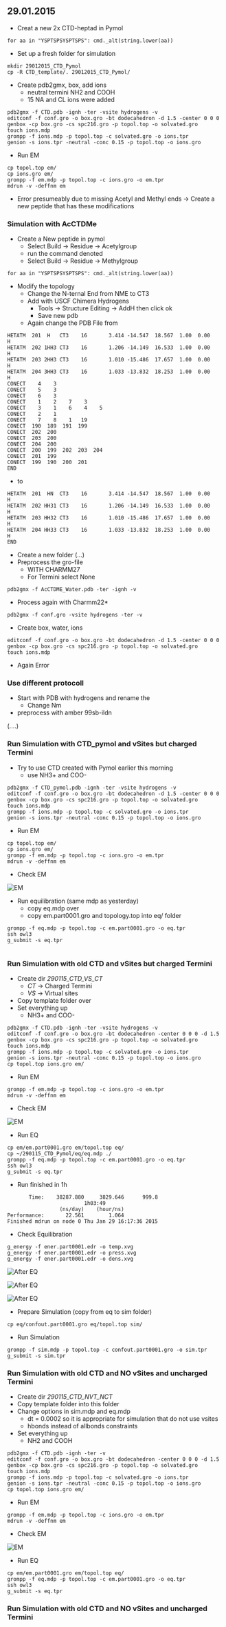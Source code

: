 ## 29.01.2015

* Creat a new 2x CTD-heptad in Pymol 


```
for aa in "YSPTSPSYSPTSPS": cmd._alt(string.lower(aa))

```

* Set up a fresh folder for simulation

```
mkdir 29012015_CTD_Pymol
cp -R CTD_template/. 29012015_CTD_Pymol/
```

* Create pdb2gmx, box, add ions 
    * neutral termini NH2 and COOH
    * 15 NA and CL ions were added

```
pdb2gmx -f CTD.pdb -ignh -ter -vsite hydrogens -v
editconf -f conf.gro -o box.gro -bt dodecahedron -d 1.5 -center 0 0 0
genbox -cp box.gro -cs spc216.gro -p topol.top -o solvated.gro
touch ions.mdp
grompp -f ions.mdp -p topol.top -c solvated.gro -o ions.tpr
genion -s ions.tpr -neutral -conc 0.15 -p topol.top -o ions.gro
```

* Run EM

```
cp topol.top em/
cp ions.gro em/
grompp -f em.mdp -p topol.top -c ions.gro -o em.tpr
mdrun -v -deffnm em

```

* Error presumeably due to missing Acetyl and Methyl ends → Create a new peptide that has these modifications

### Simulation with AcCTDMe

* Create a New peptide in pymol
    * Select Build → Residue → Acetylgroup
    * run the command denoted
    * Select Build → Residue → Methylgroup

```
for aa in "YSPTSPSYSPTSPS": cmd._alt(string.lower(aa))
```

* Modify the topology
    * Change the N-ternal End from NME to CT3
    * Add with USCF Chimera Hydrogens
        * Tools → Structure Editing → AddH then click ok
        * Save new pdb
    * Again change the PDB File from 
    
```
HETATM  201  H   CT3    16       3.414 -14.547  18.567  1.00  0.00           H
HETATM  202 1HH3 CT3    16       1.206 -14.149  16.533  1.00  0.00           H
HETATM  203 2HH3 CT3    16       1.010 -15.486  17.657  1.00  0.00           H
HETATM  204 3HH3 CT3    16       1.033 -13.832  18.253  1.00  0.00           H
CONECT    4    3
CONECT    5    3
CONECT    6    3
CONECT    1    2    7    3
CONECT    3    1    6    4    5
CONECT    2    1
CONECT    7    8    1   19
CONECT  190  189  191  199
CONECT  202  200
CONECT  203  200
CONECT  204  200
CONECT  200  199  202  203  204
CONECT  201  199
CONECT  199  190  200  201
END

```

* to

```
HETATM  201  HN  CT3    16       3.414 -14.547  18.567  1.00  0.00           H
HETATM  202 HH31 CT3    16       1.206 -14.149  16.533  1.00  0.00           H
HETATM  203 HH32 CT3    16       1.010 -15.486  17.657  1.00  0.00           H
HETATM  204 HH33 CT3    16       1.033 -13.832  18.253  1.00  0.00           H
END

```

* Create a new folder (...)
* Preprocess the gro-file
    * WITH CHARMM27
    * For Termini select None 

```
pdb2gmx -f AcCTDME_Water.pdb -ter -ignh -v

```

* Process again with Charmm22*

```
pdb2gmx -f conf.gro -vsite hydrogens -ter -v
```

* Create box, water, ions


```
editconf -f conf.gro -o box.gro -bt dodecahedron -d 1.5 -center 0 0 0
genbox -cp box.gro -cs spc216.gro -p topol.top -o solvated.gro
touch ions.mdp
```

* Again Error

### Use different protocoll

* Start with PDB with hydrogens and rename the
    * Change Nm
* preprocess with amber 99sb-ildn

(....)


### Run Simulation with CTD_pymol and vSites but charged Termini   

* Try to use CTD created with Pymol earlier this morning
    * use NH3+ and COO-

```
pdb2gmx -f CTD_pymol.pdb -ignh -ter -vsite hydrogens -v
editconf -f conf.gro -o box.gro -bt dodecahedron -d 1.5 -center 0 0 0
genbox -cp box.gro -cs spc216.gro -p topol.top -o solvated.gro
touch ions.mdp
grompp -f ions.mdp -p topol.top -c solvated.gro -o ions.tpr
genion -s ions.tpr -neutral -conc 0.15 -p topol.top -o ions.gro
```

* Run EM

```
cp topol.top em/
cp ions.gro em/
grompp -f em.mdp -p topol.top -c ions.gro -o em.tpr
mdrun -v -deffnm em

```

* Check EM

![EM](https://github.com/sagar87/MD/raw/master/29012015/potential_pym.png)

* Run equilibration (same mdp as yesterday)
    * copy eq.mdp over 
    * copy em.part0001.gro and topology.top into eq/ folder

```
grompp -f eq.mdp -p topol.top -c em.part0001.gro -o eq.tpr
ssh owl3
g_submit -s eq.tpr

```




```

```



### Run Simulation with old CTD and vSites but charged Termini   

* Create dir *290115_CTD_VS_CT*
    * *CT* → Charged Termini
    * *VS* → Virtual sites
* Copy template folder over
* Set everything up
    * NH3+ and COO-


```
pdb2gmx -f CTD.pdb -ignh -ter -vsite hydrogens -v
editconf -f conf.gro -o box.gro -bt dodecahedron -center 0 0 0 -d 1.5
genbox -cp box.gro -cs spc216.gro -p topol.top -o solvated.gro
touch ions.mdp
grompp -f ions.mdp -p topol.top -c solvated.gro -o ions.tpr
genion -s ions.tpr -neutral -conc 0.15 -p topol.top -o ions.gro
cp topol.top ions.gro em/
```

* Run EM

```
grompp -f em.mdp -p topol.top -c ions.gro -o em.tpr
mdrun -v -deffnm em

```

* Check EM

![EM](https://github.com/sagar87/MD/raw/master/29012015/potential_org.png)

* Run EQ

```
cp em/em.part0001.gro em/topol.top eq/
cp ~/290115_CTD_Pymol/eq/eq.mdp ./
grompp -f eq.mdp -p topol.top -c em.part0001.gro -o eq.tpr
ssh owl3
g_submit -s eq.tpr
```

* Run finished in 1h


```
       Time:    38287.880     3829.646      999.8
                         1h03:49
                 (ns/day)    (hour/ns)
Performance:       22.561        1.064
Finished mdrun on node 0 Thu Jan 29 16:17:36 2015
```

* Check Equilibration

```
g_energy -f ener.part0001.edr -o temp.xvg
g_energy -f ener.part0001.edr -o press.xvg
g_energy -f ener.part0001.edr -o dens.xvg
```

![After EQ](https://github.com/sagar87/MD/raw/master/29012015/temp_CTD_VS_CT.xvg_.png)

![After EQ](https://github.com/sagar87/MD/raw/master/29012015/press_CTD_VS_CT.xvg_.png)

![After EQ](https://github.com/sagar87/MD/raw/master/29012015/dens_CTD_VS_CT.xvg_.png)


* Prepare Simulation (copy from eq to sim folder)

```
cp eq/confout.part0001.gro eq/topol.top sim/
```

* Run Simulation

```
grompp -f sim.mdp -p topol.top -c confout.part0001.gro -o sim.tpr
g_submit -s sim.tpr 
```


### Run Simulation with old CTD and NO vSites and uncharged Termini

* Create dir *290115_CTD_NVT_NCT* 
* Copy template folder into this folder
* Change options in sim.mdp and eq.mdp
    * dt = 0.0002 so it is appropriate for simulation that do not use vsites
    * hbonds instead of allbonds constraints 
* Set everything up
    * NH2 and COOH


```
pdb2gmx -f CTD.pdb -ignh -ter -v
editconf -f conf.gro -o box.gro -bt dodecahedron -center 0 0 0 -d 1.5
genbox -cp box.gro -cs spc216.gro -p topol.top -o solvated.gro
touch ions.mdp
grompp -f ions.mdp -p topol.top -c solvated.gro -o ions.tpr
genion -s ions.tpr -neutral -conc 0.15 -p topol.top -o ions.gro
cp topol.top ions.gro em/
```

* Run EM

```
grompp -f em.mdp -p topol.top -c ions.gro -o em.tpr
mdrun -v -deffnm em
```

* Check EM

![EM](https://github.com/sagar87/MD/raw/master/29012015/potential_CTD_ORG_NVT_NCT.png)

* Run EQ

```
cp em/em.part0001.gro em/topol.top eq/
grompp -f eq.mdp -p topol.top -c em.part0001.gro -o eq.tpr
ssh owl3
g_submit -s eq.tpr
```


### Run Simulation with old CTD and NO vSites and uncharged Termini



